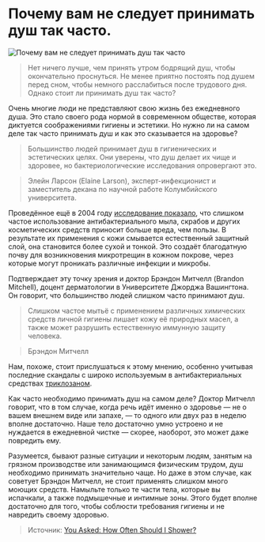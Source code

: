 # Почему вам не следует принимать душ так часто.
![Почему вам не следует принимать душ так часто](/images/Houseworks/Health/shower_1.png 'Почему вам не следует принимать душ так часто')

> Нет ничего лучше, чем принять утром бодрящий душ, чтобы окончательно проснуться. Не менее приятно постоять под душем перед сном, чтобы немного расслабиться после трудового дня. Однако стоит ли принимать душ так часто?

Очень многие люди не представляют свою жизнь без ежедневного душа. Это стало своего рода нормой в современном обществе, которая диктуется соображениями гигиены и эстетики. Но нужно ли на самом деле так часто принимать душ и как это сказывается на здоровье?

> Большинство людей принимает душ в гигиенических и эстетических целях. Они уверены, что душ делает их чище и здоровее, но бактериологические исследования опровергают это.

> Элейн Ларсон (Elaine Larson), эксперт-инфекционист и заместитель декана по научной работе Колумбийского университета. 

Проведённое ещё в 2004 году [исследование показало](http://annals.org/article.aspx?articleid=717252), что слишком частое использование антибактериального мыла, скрабов и других косметических средств приносит больше вреда, чем пользы. В результате их применения с кожи смывается естественный защитный слой, она становится более сухой и тонкой. Это создаёт благодатную почву для возникновения микротрещин в кожном покрове, через которые могут проникать различные инфекции и микробы.

Подтверждает эту точку зрения и доктор Брэндон Митчелл (Brandon Mitchell), доцент дерматологии в Университете Джорджа Вашингтона. Он говорит, что большинство людей слишком часто принимают душ.

> Слишком частое мытьё с применением различных химических средств личной гигиены лишает кожу её природных масел, а также может разрушить естественную иммунную защиту человека.

> Брэндон Митчелл

Нам, похоже, стоит прислушаться к этому мнению, особенно учитывая последние скандалы с широко используемым в антибактериальных средствах [триклозаном](http://www.fda.gov/ForConsumers/ConsumerUpdates/ucm205999.htm).

Как часто необходимо принимать душ на самом деле? Доктор Митчелл говорит, что в том случае, когда речь идёт именно о здоровье — не о вашем внешнем виде или запахе, — то одного или двух раз в неделю вполне достаточно. Наше тело достаточно умно устроено и не нуждается в ежедневной чистке — скорее, наоборот, это может даже повредить ему.

Разумеется, бывают разные ситуации и некоторым людям, занятым на грязном производстве или занимающимся физическим трудом, душ необходимо принимать значительно чаще. Но даже в этом случае, как советует Брэндон Митчелл, не стоит применять слишком много моющих средств. Намыльте только те части тела, которые вы испачкали, а также подмышечные и интимные зоны. Этого будет вполне достаточно для того, чтобы соблюсти требования гигиены и не навредить своему здоровью. 

> Источник: [You Asked: How Often Should I Shower?](http://time.com/4259559/shower-soap-hygiene/?xid=tcoshare)
